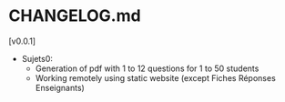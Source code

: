 # CHANGELOG.md




[v0.0.1]

- Sujets0: 
    - Generation of pdf with 1 to 12 questions for 1 to 50 students
    - Working remotely using static website (except Fiches Réponses Enseignants)